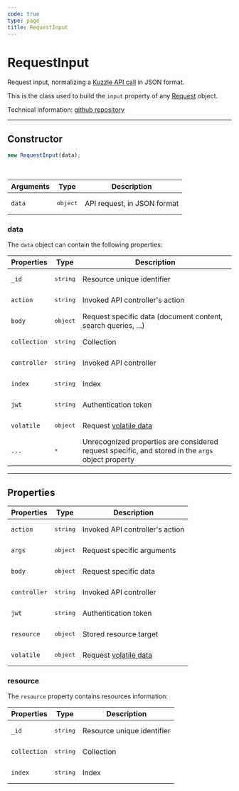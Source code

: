 ```yaml
---
code: true
type: page
title: RequestInput
---
```


# RequestInput

Request input, normalizing a [Kuzzle API call](/core/2/api/essentials/query-syntax#other-protocols) in JSON format.

This is the class used to build the `input` property of any [Request](/core/2/protocols/api/context/request) object.

Technical information: [github repository](https://github.com/kuzzleio/kuzzle-common-objects/blob/master/README.md#requestinput)

---

## Constructor

```js
new RequestInput(data);
```

<br/>

| Arguments | Type              | Description                 |
| --------- | ----------------- | --------------------------- |
| `data`    | <pre>object</pre> | API request, in JSON format |

### data

The `data` object can contain the following properties:

| Properties   | Type              | Description                                                                                       |
| ------------ | ----------------- | ------------------------------------------------------------------------------------------------- |
| `_id`        | <pre>string</pre> | Resource unique identifier                                                                        |
| `action`     | <pre>string</pre> | Invoked API controller's action                                                                   |
| `body`       | <pre>object</pre> | Request specific data (document content, search queries, ...)                                     |
| `collection` | <pre>string</pre> | Collection                                                                                        |
| `controller` | <pre>string</pre> | Invoked API controller                                                                            |
| `index`      | <pre>string</pre> | Index                                                                                             |
| `jwt`        | <pre>string</pre> | Authentication token                                                                              |
| `volatile`   | <pre>object</pre> | Request [volatile data](/core/2/guides/main-concepts/1-api#volatile-data)                                    |
| `...`        | <pre>\*</pre>     | Unrecognized properties are considered request specific, and stored in the `args` object property |

---

## Properties

| Properties   | Type              | Description                                                    |
| ------------ | ----------------- | -------------------------------------------------------------- |
| `action`     | <pre>string</pre> | Invoked API controller's action                                |
| `args`       | <pre>object</pre> | Request specific arguments                                     |
| `body`       | <pre>object</pre> | Request specific data                                          |
| `controller` | <pre>string</pre> | Invoked API controller                                         |
| `jwt`        | <pre>string</pre> | Authentication token                                           |
| `resource`   | <pre>object</pre> | Stored resource target                                         |
| `volatile`   | <pre>object</pre> | Request [volatile data](/core/2/guides/main-concepts/1-api#volatile-data) |

### resource

The `resource` property contains resources information:

| Properties   | Type              | Description                |
| ------------ | ----------------- | -------------------------- |
| `_id`        | <pre>string</pre> | Resource unique identifier |
| `collection` | <pre>string</pre> | Collection                 |
| `index`      | <pre>string</pre> | Index                      |
